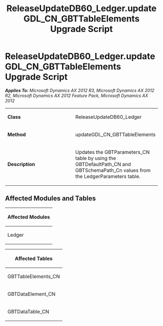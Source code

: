 ﻿---
title: ReleaseUpdateDB60_Ledger.updateGDL_CN_GBTTableElements Upgrade Script
TOCTitle: ReleaseUpdateDB60_Ledger.updateGDL_CN_GBTTableElements Upgrade Script
ms:assetid: d4363d10-8b6d-dbb2-3f8d-32834b6b8305
ms:mtpsurl: https://msdn.microsoft.com/en-us/library/JJ686991(v=AX.60)
ms:contentKeyID: 49711442
ms.date: 05/18/2015
mtps_version: v=AX.60
---

# ReleaseUpdateDB60\_Ledger.updateGDL\_CN\_GBTTableElements Upgrade Script 


_**Applies To:** Microsoft Dynamics AX 2012 R3, Microsoft Dynamics AX 2012 R2, Microsoft Dynamics AX 2012 Feature Pack, Microsoft Dynamics AX 2012_

<table>
<colgroup>
<col style="width: 50%" />
<col style="width: 50%" />
</colgroup>
<tbody>
<tr class="odd">
<td><p><strong>Class</strong></p></td>
<td><p>ReleaseUpdateDB60_Ledger</p></td>
</tr>
<tr class="even">
<td><p><strong>Method</strong></p></td>
<td><p>updateGDL_CN_GBTTableElements</p></td>
</tr>
<tr class="odd">
<td><p><strong>Description</strong></p></td>
<td><p>Updates the GBTParameters_CN table by using the GBTDefaultPath_CN and GBTSchemaPath_Cn values from the LedgerParameters table.</p></td>
</tr>
</tbody>
</table>


## Affected Modules and Tables

<table>
<colgroup>
<col style="width: 100%" />
</colgroup>
<thead>
<tr class="header">
<th><p>Affected Modules</p></th>
</tr>
</thead>
<tbody>
<tr class="odd">
<td><p>Ledger</p></td>
</tr>
</tbody>
</table>


<table>
<colgroup>
<col style="width: 100%" />
</colgroup>
<thead>
<tr class="header">
<th><p>Affected Tables</p></th>
</tr>
</thead>
<tbody>
<tr class="odd">
<td><p>GBTTableElements_CN</p></td>
</tr>
<tr class="even">
<td><p>GBTDataElement_CN</p></td>
</tr>
<tr class="odd">
<td><p>GBTDataTable_CN</p></td>
</tr>
</tbody>
</table>

  


